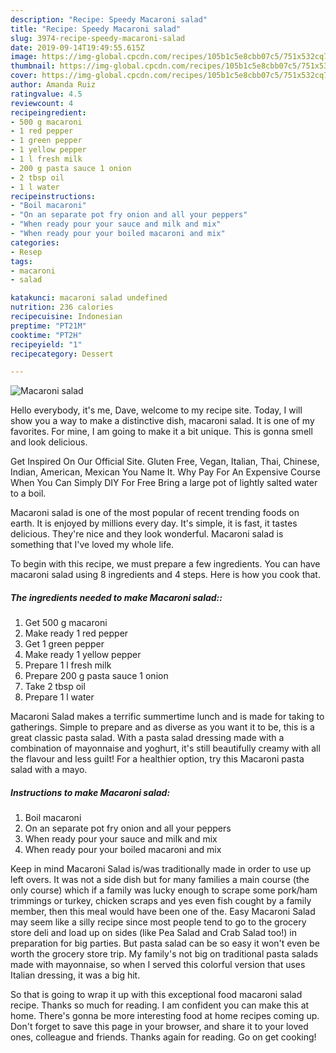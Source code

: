 ```yaml
---
description: "Recipe: Speedy Macaroni salad"
title: "Recipe: Speedy Macaroni salad"
slug: 3974-recipe-speedy-macaroni-salad
date: 2019-09-14T19:49:55.615Z
image: https://img-global.cpcdn.com/recipes/105b1c5e8cbb07c5/751x532cq70/macaroni-salad-recipe-main-photo.jpg
thumbnail: https://img-global.cpcdn.com/recipes/105b1c5e8cbb07c5/751x532cq70/macaroni-salad-recipe-main-photo.jpg
cover: https://img-global.cpcdn.com/recipes/105b1c5e8cbb07c5/751x532cq70/macaroni-salad-recipe-main-photo.jpg
author: Amanda Ruiz
ratingvalue: 4.5
reviewcount: 4
recipeingredient:
- 500 g macaroni
- 1 red pepper
- 1 green pepper
- 1 yellow pepper
- 1 l fresh milk
- 200 g pasta sauce 1 onion
- 2 tbsp oil
- 1 l water
recipeinstructions:
- "Boil macaroni"
- "On an separate pot fry onion and all your peppers"
- "When ready pour your sauce and milk and mix"
- "When ready pour your boiled macaroni and mix"
categories:
- Resep
tags:
- macaroni
- salad

katakunci: macaroni salad undefined
nutrition: 236 calories
recipecuisine: Indonesian
preptime: "PT21M"
cooktime: "PT2H"
recipeyield: "1"
recipecategory: Dessert

---
```



![Macaroni salad](https://img-global.cpcdn.com/recipes/105b1c5e8cbb07c5/751x532cq70/macaroni-salad-recipe-main-photo.jpg)

Hello everybody, it's me, Dave, welcome to my recipe site. Today, I will show you a way to make a distinctive dish, macaroni salad. It is one of my favorites. For mine, I am going to make it a bit unique. This is gonna smell and look delicious.

Get Inspired On Our Official Site. Gluten Free, Vegan, Italian, Thai, Chinese, Indian, American, Mexican You Name It. Why Pay For An Expensive Course When You Can Simply DIY For Free Bring a large pot of lightly salted water to a boil.

Macaroni salad is one of the most popular of recent trending foods on earth. It is enjoyed by millions every day. It's simple, it is fast, it tastes delicious. They're nice and they look wonderful. Macaroni salad is something that I've loved my whole life.


To begin with this recipe, we must prepare a few ingredients. You can have macaroni salad using 8 ingredients and 4 steps. Here is how you cook that.

##### The ingredients needed to make Macaroni salad::

1. Get 500 g macaroni
1. Make ready 1 red pepper
1. Get 1 green pepper
1. Make ready 1 yellow pepper
1. Prepare 1 l fresh milk
1. Prepare 200 g pasta sauce 1 onion
1. Take 2 tbsp oil
1. Prepare 1 l water


Macaroni Salad makes a terrific summertime lunch and is made for taking to gatherings. Simple to prepare and as diverse as you want it to be, this is a great classic pasta salad. With a pasta salad dressing made with a combination of mayonnaise and yoghurt, it&#39;s still beautifully creamy with all the flavour and less guilt! For a healthier option, try this Macaroni pasta salad with a mayo. 

##### Instructions to make Macaroni salad:

1. Boil macaroni
1. On an separate pot fry onion and all your peppers
1. When ready pour your sauce and milk and mix
1. When ready pour your boiled macaroni and mix


Keep in mind Macaroni Salad is/was traditionally made in order to use up left overs. It was not a side dish but for many families a main course (the only course) which if a family was lucky enough to scrape some pork/ham trimmings or turkey, chicken scraps and yes even fish cought by a family member, then this meal would have been one of the. Easy Macaroni Salad may seem like a silly recipe since most people tend to go to the grocery store deli and load up on sides (like Pea Salad and Crab Salad too!) in preparation for big parties. But pasta salad can be so easy it won&#39;t even be worth the grocery store trip. My family&#39;s not big on traditional pasta salads made with mayonnaise, so when I served this colorful version that uses Italian dressing, it was a big hit. 

So that is going to wrap it up with this exceptional food macaroni salad recipe. Thanks so much for reading. I am confident you can make this at home. There's gonna be more interesting food at home recipes coming up. Don't forget to save this page in your browser, and share it to your loved ones, colleague and friends. Thanks again for reading. Go on get cooking!
